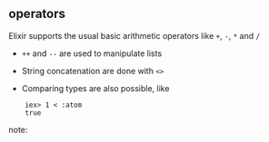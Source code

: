 ##  operators 

Elixir supports the usual basic arithmetic operators like ```+```, ```-```, ```*``` and ```/```

* ```++``` and ```--``` are used to manipulate lists

* String concatenation are done with ```<>```


* Comparing types are also possible, like

```
    iex> 1 < :atom
    true
``` 


note: